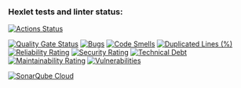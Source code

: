 ### Hexlet tests and linter status:
[![Actions Status](https://github.com/mtvru/java-project-61/actions/workflows/hexlet-check.yml/badge.svg)](https://github.com/mtvru/java-project-61/actions)

[![Quality Gate Status](https://sonarcloud.io/api/project_badges/measure?project=mtvru_java-project-61&metric=alert_status)](https://sonarcloud.io/summary/new_code?id=mtvru_java-project-61)
[![Bugs](https://sonarcloud.io/api/project_badges/measure?project=mtvru_java-project-61&metric=bugs)](https://sonarcloud.io/summary/new_code?id=mtvru_java-project-61)
[![Code Smells](https://sonarcloud.io/api/project_badges/measure?project=mtvru_java-project-61&metric=code_smells)](https://sonarcloud.io/summary/new_code?id=mtvru_java-project-61)
[![Duplicated Lines (%)](https://sonarcloud.io/api/project_badges/measure?project=mtvru_java-project-61&metric=duplicated_lines_density)](https://sonarcloud.io/summary/new_code?id=mtvru_java-project-61)
[![Reliability Rating](https://sonarcloud.io/api/project_badges/measure?project=mtvru_java-project-61&metric=reliability_rating)](https://sonarcloud.io/summary/new_code?id=mtvru_java-project-61)
[![Security Rating](https://sonarcloud.io/api/project_badges/measure?project=mtvru_java-project-61&metric=security_rating)](https://sonarcloud.io/summary/new_code?id=mtvru_java-project-61)
[![Technical Debt](https://sonarcloud.io/api/project_badges/measure?project=mtvru_java-project-61&metric=sqale_index)](https://sonarcloud.io/summary/new_code?id=mtvru_java-project-61)
[![Maintainability Rating](https://sonarcloud.io/api/project_badges/measure?project=mtvru_java-project-61&metric=sqale_rating)](https://sonarcloud.io/summary/new_code?id=mtvru_java-project-61)
[![Vulnerabilities](https://sonarcloud.io/api/project_badges/measure?project=mtvru_java-project-61&metric=vulnerabilities)](https://sonarcloud.io/summary/new_code?id=mtvru_java-project-61)

[![SonarQube Cloud](https://sonarcloud.io/images/project_badges/sonarcloud-highlight.svg)](https://sonarcloud.io/summary/new_code?id=mtvru_java-project-61)

